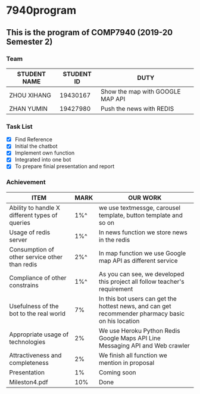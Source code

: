 # 7940program
## This is the program of COMP7940 (2019-20 Semester 2)
### Team
| STUDENT NAME  |STUDENT ID  | DUTY     |
| ------------- | ------------- |------------- |
| ZHOU XIHANG  | 19430167  | Show the map with GOOGLE MAP API |
| ZHAN YUMIN  | 19427980  | Push the news with REDIS|
### Task List
- [x] Find Reference
- [x] Initial the chatbot
- [x] Implement own function
- [x] Integrated into one bot
- [X] To prepare finial presentation and report

### Achievement
|ITEM | MARK | OUR WORK |
| ------------- | ------------- |------------- |
|Ability to handle X different types of queries |1%^ | we use textmessge, carousel template, button template and so on|
|Usage of redis server |1%^| In news function we store news in the redis|
|Consumption of other service other than redis |2%^| In map function we use Google map API as different service|
|Compliance of other constrains |1%^| As you can see, we developed this project all follow teacher's requirement|
|Usefulness of the bot to the real world |7%| In this bot users can get the hottest news, and can get recommender pharmacy basic on his location|
|Appropriate usage of technologies |2%| We use Heroku Python Redis Google Maps API Line Messaging API and Web crawler|
|Attractiveness and completeness |2%| We finish all function we mention in proposal |
|Presentation |1%| Coming soon |
|Mileston4.pdf|10%| Done|